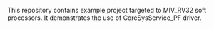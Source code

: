 This repository contains example project targeted to MIV_RV32 soft processors.
It demonstrates the use of CoreSysService_PF driver.
